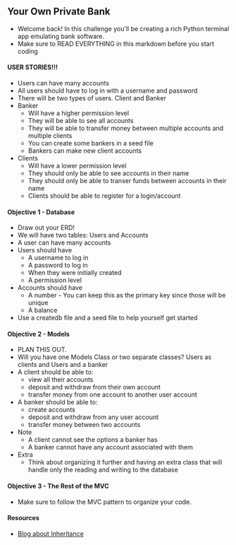 ## Your Own Private Bank

* Welcome back! In this challenge you'll be creating a rich Python terminal app emulating bank software. 
* Make sure to READ EVERYTHING in this markdown before you start coding

#### USER STORIES!!!

* Users can have many accounts
* All users should have to log in with a username and password
* There will be two types of users. Client and Banker
* Banker
	* Will have a higher permission level
	* They will be able to see all accounts
	* They will be able to transfer money between multiple accounts and multiple clients
	* You can create some bankers in a seed file
	* Bankers can make new client accounts
* Clients
	* Will have a lower permission level
	* They should only be able to see accounts in their name
	* They should only be able to transer funds between accounts in their name
	* Clients should be able to register for a login/account


#### Objective 1 - Database

* Draw out your ERD!
* We will have two tables: Users and Accounts
* A user can have many accounts
* Users should have
	* A username to log in
	* A password to log in
	* When they were initially created
	* A permission level
* Accounts should have
	* A number - You can keep this as the primary key since those will be unique
	* A balance
* Use a createdb file and a seed file to help yourself get started

#### Objective 2 - Models

* PLAN THIS OUT.
* Will you have one Models Class or two separate classes? Users as clients and Users and a banker
* A client should be able to:
	* view all their accounts
	* deposit and withdraw from their own account
	* transfer money from one account to another user account
* A banker should be able to:
	* create accounts
	* deposit and withdraw from any user account
	* transfer money between two accounts
* Note
	* A client cannot see the options a banker has
	* A banker cannot have any account associated with them
* Extra
	* Think about organizing it further and having an extra class that will handle only the reading and writing to the database

#### Objective 3 - The Rest of the MVC

* Make sure to follow the MVC pattern to organize your code. 
	
#### Resources

* [Blog about Inheritance](http://www.jesshamrick.com/2011/05/18/an-introduction-to-classes-and-inheritance-in-python/)
